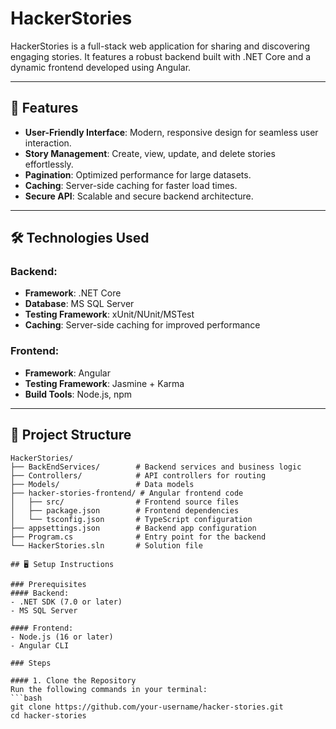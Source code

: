# HackerStories

HackerStories is a full-stack web application for sharing and discovering engaging stories. It features a robust backend built with .NET Core and a dynamic frontend developed using Angular.

---

## 🚀 Features

- **User-Friendly Interface**: Modern, responsive design for seamless user interaction.
- **Story Management**: Create, view, update, and delete stories effortlessly.
- **Pagination**: Optimized performance for large datasets.
- **Caching**: Server-side caching for faster load times.
- **Secure API**: Scalable and secure backend architecture.

---

## 🛠️ Technologies Used

### Backend:
- **Framework**: .NET Core
- **Database**: MS SQL Server
- **Testing Framework**: xUnit/NUnit/MSTest
- **Caching**: Server-side caching for improved performance

### Frontend:
- **Framework**: Angular
- **Testing Framework**: Jasmine + Karma
- **Build Tools**: Node.js, npm

---

## 📂 Project Structure

```plaintext
HackerStories/
├── BackEndServices/        # Backend services and business logic
├── Controllers/            # API controllers for routing
├── Models/                 # Data models
├── hacker-stories-frontend/ # Angular frontend code
│   ├── src/                # Frontend source files
│   ├── package.json        # Frontend dependencies
│   └── tsconfig.json       # TypeScript configuration
├── appsettings.json        # Backend app configuration
├── Program.cs              # Entry point for the backend
└── HackerStories.sln       # Solution file

## 🖥️ Setup Instructions

### Prerequisites
#### Backend:
- .NET SDK (7.0 or later)
- MS SQL Server

#### Frontend:
- Node.js (16 or later)
- Angular CLI

### Steps

#### 1. Clone the Repository
Run the following commands in your terminal:
```bash
git clone https://github.com/your-username/hacker-stories.git
cd hacker-stories
